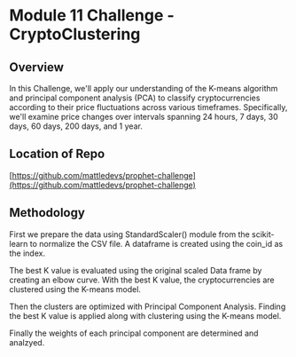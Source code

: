 # Module 11 Challenge - CryptoClustering


## Overview
In this Challenge, we'll apply our understanding of the K-means algorithm and principal component analysis (PCA) to classify cryptocurrencies according to their price fluctuations across various timeframes. Specifically, we'll examine price changes over intervals spanning 24 hours, 7 days, 30 days, 60 days, 200 days, and 1 year.


## Location of Repo
[https://github.com/mattledevs/prophet-challenge](https://github.com/mattledevs/prophet-challenge)


## Methodology
First we prepare the data using StandardScaler() module from the scikit-learn to normalize the CSV file. A dataframe is created using the coin_id as the index.


The best K value is evaluated using the original scaled Data frame by creating an elbow curve. With the best K value, the cryptocurrencies are clustered using the K-means model.


Then the clusters are optimized with Principal Component Analysis. Finding the best K value is applied along with clustering using the K-means model.


Finally the weights of each principal component are determined and analzyed. 

